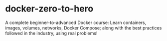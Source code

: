 # docker-zero-to-hero
A complete beginner-to-advanced Docker course: Learn containers, images, volumes, networks, Docker Compose; along with the best practices followed in the industry, using real problems!
